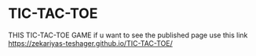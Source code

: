 # TIC-TAC-TOE
THIS TIC-TAC-TOE GAME
if u want to see the published page use this link https://zekariyas-teshager.github.io/TIC-TAC-TOE/
